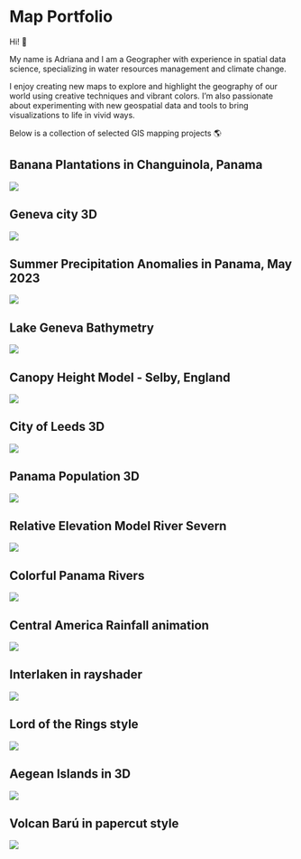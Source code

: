 <head>
  <link rel="stylesheet" type="text/css" href="assets/custom.css">
</head>

# Map Portfolio
Hi! 🌴

My name is Adriana and I am a Geographer with experience in spatial data science, specializing in water resources management and climate change.

I enjoy creating new maps to explore and highlight the geography of our world using creative techniques and vibrant colors. I’m also passionate about experimenting with new geospatial data and tools to bring visualizations to life in vivid ways. 

Below is a collection of selected GIS mapping projects 🌎


## Banana Plantations in Changuinola, Panama
![](assets/bananas.png)

## Geneva city 3D
![](assets/gva_render11.png)

## Summer Precipitation Anomalies in Panama, May 2023
![](assets/pcp_anom23.png)

## Lake Geneva Bathymetry
![](assets/lake_Gneva.png)

## Canopy Height Model - Selby, England
![](assets/canopy_height.png)

## City of Leeds 3D
![](assets/leeds_3d.png)

## Panama Population 3D
![](assets/population_3D.png)

## Relative Elevation Model River Severn
![](assets/REM_severn1.jpg)

## Colorful Panama Rivers
![](assets/panama_rivers.png)

## Central America Rainfall animation
![](assets/Rain_gif.gif)

## Interlaken in rayshader
![](assets/interlaken.png)

## Lord of the Rings style
![](assets/LOTR.png)

## Aegean Islands in 3D
![](assets/aegean_islands_compressed.png)

## Volcan Barú in papercut style
![](assets/volcan_baru.png)
